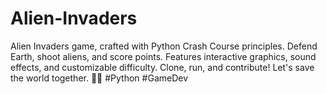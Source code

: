 # Alien-Invaders
Alien Invaders game, crafted with Python Crash Course principles. Defend Earth, shoot aliens, and score points. Features interactive graphics, sound effects, and customizable difficulty. Clone, run, and contribute! Let's save the world together. 🚀👾 #Python #GameDev
